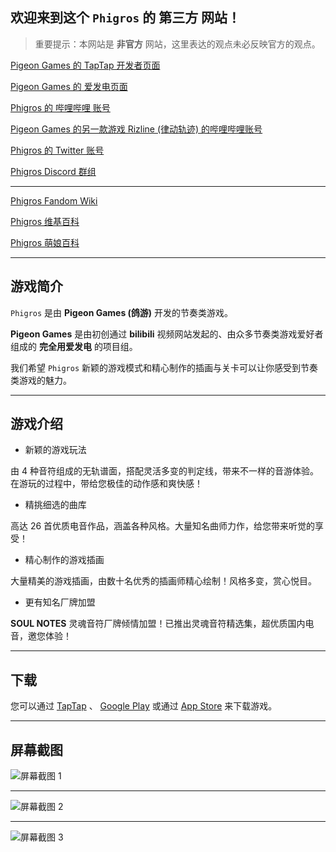 ## 欢迎来到这个 `Phigros` 的 **第三方** 网站！

> 重要提示：本网站是 **非官方** 网站，这里表达的观点未必反映官方的观点。

[Pigeon Games 的 TapTap 开发者页面](https://www.taptap.cn/developer/70400)

[Pigeon Games 的 爱发电页面](https://afdian.net/a/pigeongames)

[Phigros 的 哔哩哔哩 账号](https://space.bilibili.com/414149787)

[Pigeon Games 的另一款游戏 Rizline (律动轨迹) 的哔哩哔哩账号](https://space.bilibili.com/1148546890)

[Phigros 的 Twitter 账号](https://twitter.com/Phigros_PGS)

[Phigros Discord 群组](https://discord.com/invite/phigros)

---

[Phigros Fandom Wiki](https://phigros.fandom.com/wiki/Phigros_Wiki)

[Phigros 维基百科](https://zh.wikipedia.org/zh-hans/Phigros)

[Phigros 萌娘百科](https://zh.moegirl.org.cn/Phigros)

---

## 游戏简介

`Phigros` 是由 **Pigeon Games (鸽游)** 开发的节奏类游戏。

**Pigeon Games** 是由初创通过 **bilibili** 视频网站发起的、由众多节奏类游戏爱好者组成的 **完全用爱发电** 的项目组。

我们希望 `Phigros` 新颖的游戏模式和精心制作的插画与关卡可以让你感受到节奏类游戏的魅力。

---

## 游戏介绍

  * 新颖的游戏玩法

由 4 种音符组成的无轨谱面，搭配灵活多变的判定线，带来不一样的音游体验。在游玩的过程中，带给您极佳的动作感和爽快感！

  * 精挑细选的曲库

高达 26 首优质电音作品，涵盖各种风格。大量知名曲师力作，给您带来听觉的享受！

  * 精心制作的游戏插画

大量精美的游戏插画，由数十名优秀的插画师精心绘制！风格多变，赏心悦目。

  * 更有知名厂牌加盟

**SOUL NOTES** 灵魂音符厂牌倾情加盟！已推出灵魂音符精选集，超优质国内电音，邀您体验！

---

## 下载

您可以通过 [TapTap](https://www.taptap.cn/app/165287) 、 [Google Play](https://play.google.com/store/apps/details?id=com.PigeonGames.Phigros) 或通过 [App Store](https://apps.apple.com/cn/app/id1454809109) 来下载游戏。

---

## 屏幕截图

![屏幕截图 1](./Phigros1.png "屏幕截图 1")

---

![屏幕截图 2](./Phigros2.png "屏幕截图 2")

---

![屏幕截图 3](./Phigros3.png "屏幕截图 3")


